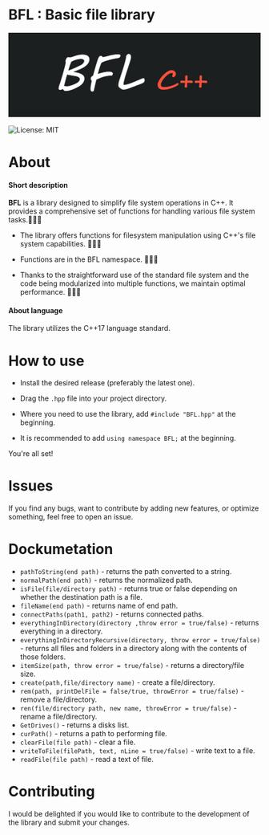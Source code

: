 # BFL : Basic file library

![BFL](https://github.com/Nokskiy/BFL/blob/main/logo.jpg)

![License: MIT](https://img.shields.io/badge/license-MIT-blue.svg)

# About
#### Short description
__BFL__ is a library designed to simplify file system operations in C++. It provides a comprehensive set of functions for handling various file system tasks.📁📁📁

  - The library offers functions for filesystem manipulation using C++'s file system capabilities. 📁📁📁  

  - Functions are in the BFL namespace. 🌌🌌🌌  

  - Thanks to the straightforward use of the standard file system and the code being modularized into multiple functions, we maintain optimal performance. 🚀🚀🚀  


#### About language
The library utilizes the C++17 language standard.

# How to use
- Install the desired release (preferably the latest one).  

- Drag the `.hpp` file into your project directory.  

- Where you need to use the library, add `#include "BFL.hpp"` at the beginning.  

- It is recommended to add `using namespace BFL;` at the beginning.  

You're all set!  

# Issues
If you find any bugs, want to contribute by adding new features, or optimize something, feel free to open an issue.


# Dockumetation
- `pathToString(end path)` - returns the path converted to a string.
- `normalPath(end path)` - returns the normalized path.
- `isFile(file/directory path)` - returns true or false depending on whether the destination path is a file.
- `fileName(end path)` - returns name of end path.
- `connectPaths(path1, path2)` - returns connected paths.
- `everythingInDirectory(directory ,throw error = true/false)` - returns everything in a directory.
- `everythingInDirectoryRecursive(directory, throw error = true/false)` - returns all files and folders in a directory along with the contents of those folders.
- `itemSize(path, throw error = true/false)` - returns a directory/file size.
- `create(path,file/directory name)` - create a file/directory.
- `rem(path, printDelFile = false/true, throwError = true/false)` - remove a file/directory.
- `ren(file/directory path, new name, throwError = true/false)` - rename a file/directory.
- `GetDrives()` - returns a disks list.
- `curPath()` - returns a path to performing file.
- `clearFile(file path)` - clear a file.
- `writeToFile(filePath, text, nLine = true/false)` - write text to a file.
- `readFile(file path)` - read a text of file.

# Contributing
I would be delighted if you would like to contribute to the development of the library and submit your changes.
